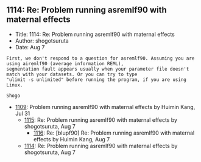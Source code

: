 ## 1114: Re: Problem running asremlf90 with maternal effects

- Title: 1114: Re: Problem running asremlf90 with maternal effects
- Author: shogotsuruta
- Date: Aug 7
```
First, we don't respond to a question for asremlf90. Assuming you are using airemlf90 (average information REML),
segmentation fault appears usually when your parameter file doesn't match with your datasets. Or you can try to type
"ulimit -s unlimited" before running the program, if you are using Linux.

Shogo
```

- [1109](1109.md): Problem running asremlf90 with maternal effects by Huimin Kang, Jul 31
    - [1115](1115.md): Re: Problem running asremlf90 with maternal effects by shogotsuruta, Aug 7
        - [1116](1116.md): Re: [blupf90] Re: Problem running asremlf90 with maternal effects by Huimin Kang, Aug 7
    - [1114](1114.md): Re: Problem running asremlf90 with maternal effects by shogotsuruta, Aug 7
